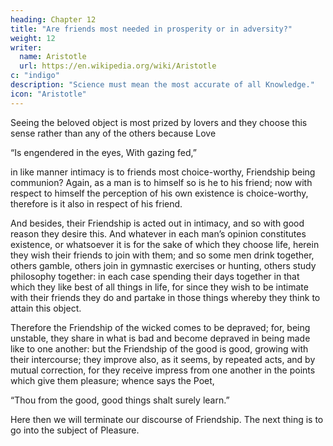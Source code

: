 ```yaml
---
heading: Chapter 12
title: "Are friends most needed in prosperity or in adversity?"
weight: 12
writer:
  name: Aristotle
  url: https://en.wikipedia.org/wiki/Aristotle
c: "indigo"
description: "Science must mean the most accurate of all Knowledge."
icon: "Aristotle"
---
```



Seeing the beloved object is most prized by lovers and they choose this sense rather than any of the others because Love

“Is engendered in the eyes,
With gazing fed,”

in like manner intimacy is to friends most choice-worthy, Friendship being communion? Again, as a man is to himself so is he to his friend; now with respect to himself the perception of his own existence is choice-worthy, therefore is it also in respect of his friend.

And besides, their Friendship is acted out in intimacy, and so with good reason they desire this. And whatever in each man’s opinion constitutes existence, or whatsoever it is for the sake of which they choose life, herein they wish their friends to join with them; and so some men drink together, others gamble, others join in gymnastic exercises or hunting, others study philosophy together: in each case spending their days together in that which they like best of all things in life, for since they wish to be intimate with their friends they do and partake in those things whereby they think to attain this object.

Therefore the Friendship of the wicked comes to be depraved; for, being unstable, they share in what is bad and become depraved in being made like to one another: but the Friendship of the good is good, growing with their intercourse; they improve also, as it seems, by repeated acts, and by mutual correction, for they receive impress from one another in the points which give them pleasure; whence says the Poet,

“Thou from the good, good things shalt surely learn.”

Here then we will terminate our discourse of Friendship. The next thing is to go into the subject of Pleasure.

